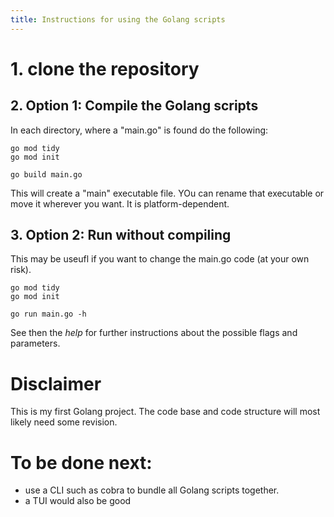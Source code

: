 ```yaml
---
title: Instructions for using the Golang scripts
---
```


# 1. clone the repository

## 2. Option 1: Compile the Golang scripts
In each directory, where a "main.go" is found do the following:
```{sh}
go mod tidy
go mod init

go build main.go
```
This will create a "main" executable file. YOu can rename that executable or move it wherever you want. It is platform-dependent.

## 3. Option 2: Run without compiling
This may be useufl if you want to change the main.go code (at your own risk).

```{sh}
go mod tidy
go mod init

go run main.go -h
```
See then the *help* for further instructions about the possible flags and parameters.


# Disclaimer
This is my first Golang project. The code base and code structure will most likely need some revision.

# To be done next:
- use a CLI such as cobra to bundle  all Golang scripts together.
- a TUI would also be good